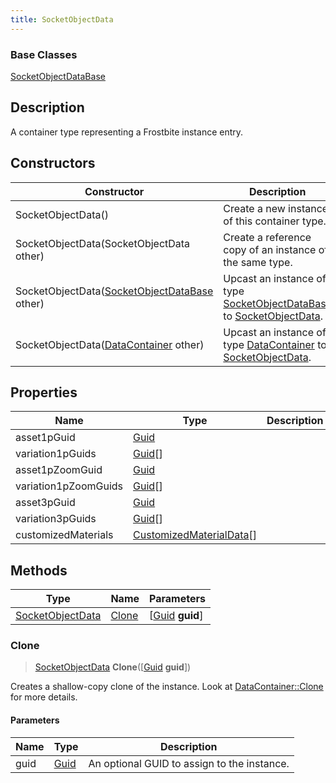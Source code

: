 ```yaml
---
title: SocketObjectData
---
```

### Base Classes

[SocketObjectDataBase](/vext/ref/fb/socketobjectdatabase/)

## Description

A container type representing a Frostbite instance entry.

## Constructors

| Constructor                                                                 | Description                                                                                                             |
| --------------------------------------------------------------------------- | ----------------------------------------------------------------------------------------------------------------------- |
| SocketObjectData()                                                          | Create a new instance of this container type.                                                                           |
| SocketObjectData(SocketObjectData other)                                    | Create a reference copy of an instance of the same type.                                                                |
| SocketObjectData([SocketObjectDataBase](/vext/ref/fb/socketobjectdatabase/) other)        | Upcast an instance of type [SocketObjectDataBase](/vext/ref/fb/socketobjectdatabase/) to [SocketObjectData](/vext/ref/fb/socketobjectdata/).        |
| SocketObjectData([DataContainer](/vext/ref/shared/class/datacontainer) other) | Upcast an instance of type [DataContainer](/vext/ref/shared/class/datacontainer) to [SocketObjectData](/vext/ref/fb/socketobjectdata/). |

## Properties

| Name                 | Type                                                 | Description |
| -------------------- | ---------------------------------------------------- | ----------- |
| asset1pGuid          | [Guid](/vext/ref/shared/class/guid)                    |             |
| variation1pGuids     | [Guid](/vext/ref/shared/class/guid)\[\]                |             |
| asset1pZoomGuid      | [Guid](/vext/ref/shared/class/guid)                    |             |
| variation1pZoomGuids | [Guid](/vext/ref/shared/class/guid)\[\]                |             |
| asset3pGuid          | [Guid](/vext/ref/shared/class/guid)                    |             |
| variation3pGuids     | [Guid](/vext/ref/shared/class/guid)\[\]                |             |
| customizedMaterials  | [CustomizedMaterialData](/vext/ref/fb/customizedmaterialdata/)\[\] |             |

## Methods

| Type                                 | Name            | Parameters                                     |
| ------------------------------------ | --------------- | ---------------------------------------------- |
| [SocketObjectData](/vext/ref/fb/socketobjectdata/) | [Clone](#clone) | \[[Guid](/vext/ref/shared/class/guid) **guid**\] |

### Clone

> [SocketObjectData](/vext/ref/fb/socketobjectdata/) **Clone**(\[[Guid](/vext/ref/shared/class/guid) **guid**\])

Creates a shallow-copy clone of the instance. Look at [DataContainer::Clone](/vext/ref/shared/class/datacontainer#clone) for more details.

#### Parameters

| Name | Type         | Description                                 |
| ---- | ------------ | ------------------------------------------- |
| guid | [Guid](/vext/ref/shared/class/guid/) | An optional GUID to assign to the instance. |
